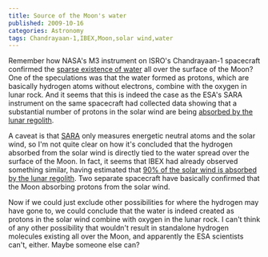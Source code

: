 ```yaml
---
title: Source of the Moon's water
published: 2009-10-16
categories: Astronomy
tags: Chandrayaan-1,IBEX,Moon,solar wind,water
---
```


Remember how NASA's M3 instrument on ISRO's Chandrayaan-1 spacecraft confirmed the <a
href="/2009/09/confirmation-of-water-on-the-moon/">sparse existence of water</a> all over
the surface of the Moon?  One of the speculations was that the water formed as protons,
which are basically hydrogen atoms without electrons, combine with the oxygen in lunar
rock.  And it seems that this is indeed the case as the ESA's SARA instrument on the same
spacecraft had collected data showing that a substantial number of protons in the solar
wind are being <a
href="https://www.esa.int/Science_Exploration/Space_Science/Hydrogen_offers_a_new_way_to_study_the_Moon">absorbed
by the lunar regolith</a>.

<!--more-->

A caveat is that <a
href="https://chandrayaan.com/chandrayaan-1/chandrayaan-1-payloads/chandrayaan-1-payload-sara.html?highlight=WyJzYXJhIl0=">SARA</a>
only measures energetic neutral atoms and the solar wind, so I'm not quite clear on how
it's concluded that the hydrogen absorbed from the solar wind is directly tied to the
water spread over the surface of the Moon.  In fact, it seems that IBEX had already
observed something similar, having estimated that <a
href="https://www.universetoday.com/32789/nasa-ibex-spacecraft-detects-neutral-hydrogen-bouncing-off-the-moon/">90%
of the solar wind is absorbed by the lunar regolith</a>.  Two separate spacecraft have
basically confirmed that the Moon absorbing protons from the solar wind.

Now if we could just exclude other possibilities for where the hydrogen may have gone to,
we could conclude that the water is indeed created as protons in the solar wind combine
with oxygen in the lunar rock.  I can't think of any other possibility that wouldn't
result in standalone hydrogen molecules existing all over the Moon, and apparently the ESA
scientists can't, either.  Maybe someone else can?
